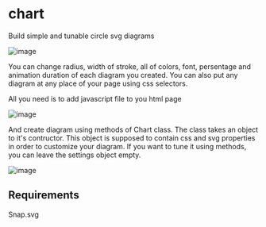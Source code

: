 # chart
Build simple and tunable circle svg diagrams

![image](https://pp.vk.me/c636629/v636629817/31a52/_Ba-ICVKnW4.jpg)

You can change radius, width of stroke, all of colors, font, persentage and animation duration of each diagram you created.
You can also put any diagram at any place of your page using css selectors.

All you need is to add javascript file to you html page

![image](https://pp.vk.me/c636629/v636629817/31a60/zyd6A7J5ClM.jpg)

And create diagram using methods of Chart class. The class takes an object to it's contructor. This object is supposed to contain css and svg properties in order to customize your diagram. If you want to tune it using methods, you can leave the settings object empty.

![image](https://pp.vk.me/c636629/v636629817/31a59/XP1FcsWTq-Q.jpg)

## Requirements
Snap.svg
